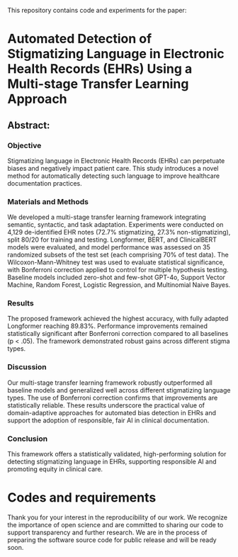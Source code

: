 This repository contains code and experiments for the paper:

# Automated Detection of Stigmatizing Language in Electronic Health Records (EHRs) Using a Multi-stage Transfer Learning Approach

## Abstract:
### Objective
Stigmatizing language in Electronic Health Records (EHRs) can perpetuate biases and negatively impact patient care. This study introduces a novel method for automatically detecting such language to improve healthcare documentation practices.

### Materials and Methods
We developed a multi-stage transfer learning framework integrating semantic, syntactic, and task adaptation. Experiments were conducted on 4,129 de-identified EHR notes (72.7% stigmatizing, 27.3% non-stigmatizing), split 80/20 for training and testing. Longformer, BERT, and ClinicalBERT models were evaluated, and model performance was assessed on 35 randomized subsets of the test set (each comprising 70% of test data). The Wilcoxon-Mann-Whitney test was used to evaluate statistical significance, with Bonferroni correction applied to control for multiple hypothesis testing. Baseline models included zero-shot and few-shot GPT-4o, Support Vector Machine, Random Forest, Logistic Regression, and Multinomial Naive Bayes.

### Results
The proposed framework achieved the highest accuracy, with fully adapted Longformer reaching 89.83%. Performance improvements remained statistically significant after Bonferroni correction compared to all baselines (p < .05). The framework demonstrated robust gains across different stigma types.

### Discussion
Our multi-stage transfer learning framework robustly outperformed all baseline models and generalized well across different stigmatizing language types. The use of Bonferroni correction confirms that improvements are statistically reliable. These results underscore the practical value of domain-adaptive approaches for automated bias detection in EHRs and support the adoption of responsible, fair AI in clinical documentation.

### Conclusion
This framework offers a statistically validated, high-performing solution for detecting stigmatizing language in EHRs, supporting responsible AI and promoting equity in clinical care.

# Codes and requirements
Thank you for your interest in the reproducibility of our work. We recognize the importance of open science and are committed to sharing our code to support transparency and further research. We are in the process of preparing the software source code for public release and will be ready soon.
